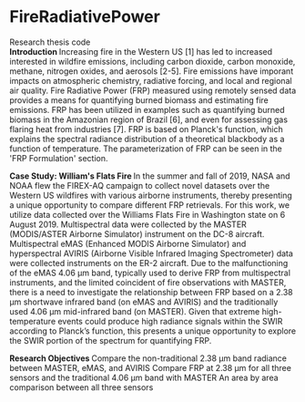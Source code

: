 # FireRadiativePower
Research thesis code <br>
<b> Introduction </b>
Increasing fire in the Western US [1] has led to increased interested in wildfire emissions, including carbon dioxide, carbon monoxide, methane, nitrogen oxides, and aerosols [2-5]. Fire emissions have imporant impacts on atmospheric chemistry, radiative forcing, and local and regional air quality.
Fire Radiative Power (FRP) measured using remotely sensed data provides a means for quantifying burned biomass and estimating fire emissions. FRP has been utilized in examples such as quantifying burned biomass in the Amazonian region of Brazil [6], and even for assessing gas flaring heat from industries [7]. FRP is based on Planck's function, which explains the spectral radiance distribution of a theoretical blackbody as a function of temperature. The parameterization of FRP can be seen in the 'FRP Formulation' section.

<b> Case Study: William's Flats Fire </b>
In the summer and fall of 2019, NASA and NOAA flew the FIREX-AQ campaign to collect novel datasets over the Western US wildfires with various airborne instruments, thereby presenting a unique opportunity to compare different FRP retrievals. For this work, we utilize data collected over the Williams Flats Fire in Washington state on 6 August 2019. Multispectral data were collected by the MASTER (MODIS/ASTER Airborne Simulator) instrument on the DC-8 aircraft. Multispectral eMAS (Enhanced MODIS Airborne Simulator) and hyperspectral AVIRIS (Airborne Visible Infrared Imaging Spectrometer) data were collected instruments on the ER-2 aircraft. Due to the malfunctioning of the eMAS 4.06 μm band, typically used to derive FRP from multispectral instruments, and the limited coincident of fire observations with MASTER, there is a need to investigate the relationship between FRP based on a 2.38 μm shortwave infrared band (on eMAS and AVIRIS) and the traditionally used 4.06 μm mid-infrared band (on MASTER). 
Given that extreme high-temperature events could produce high radiance signals within the SWIR according to Planck’s function, this presents a unique opportunity to explore the SWIR portion of the spectrum for quantifying FRP.

<b> Research Objectives </b>
Compare the non-traditional 2.38 μm band radiance between MASTER, eMAS, and AVIRIS
Compare FRP at 2.38 μm for all three sensors and the traditional 4.06 μm  band with MASTER
An area by area comparison between all three sensors
